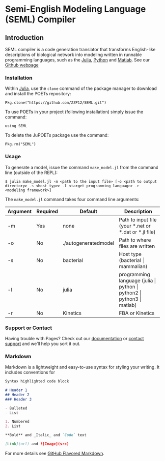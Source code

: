 # Semi-English Modeling Language (SEML) Compiler

## Introduction
SEML compiler is a code generation translator that transforms English-like descriptions of biological network into modeling written in runnable programming languages, such as the [Julia](http://julialang.org), [Python](https://www.python.org) and [Matlab](https://www.mathworks.com/products/matlab.html).
See our [Github webpage](https://zzp12.github.io/SEML/) 


### Installation 

Within [Julia](http://http://julialang.org), use the `clone` command of the package manager to download and install the POETs repository:

```
Pkg.clone("https://github.com/ZZP12/SEML.git")
```
To use POETs in your project (following installation) simply issue the command:

```
using SEML
```
To delete the JuPOETs package use the command:

```
Pkg.rm("SEML")
```


### Usage 
To generate a model, issue the command ``make_model.jl`` from the command line (outside of the REPL):

	$ julia make_model.jl -m <path to the input file> [-o <path to output directory> -s <host type> -l <target programming language> -r <modeling framework>]

The ``make_model.jl`` command takes four command line arguments:

Argument | Required | Default | Description
--- | --- | --- | ---
-m | Yes| none | Path to input file (your \*.net or \*.dat or \*.jl file)
-o | No	| ./autogeneratedmodel | Path to where files are written
-s | No	| bacterial | Host type (bacterial \| mammalian)
-l | No | julia | programming language (julia \| python \| python2 \| python3 \| matlab)
-r | No | Kinetics| FBA or Kinetics

### Support or Contact

Having trouble with Pages? Check out our [documentation](https://help.github.com/categories/github-pages-basics/) or [contact support](https://github.com/contact) and we’ll help you sort it out.


### Markdown

Markdown is a lightweight and easy-to-use syntax for styling your writing. It includes conventions for

```markdown
Syntax highlighted code block

# Header 1
## Header 2
### Header 3

- Bulleted
- List

1. Numbered
2. List

**Bold** and _Italic_ and `Code` text

[Link](url) and ![Image](src)
```

For more details see [GitHub Flavored Markdown](https://guides.github.com/features/mastering-markdown/).

